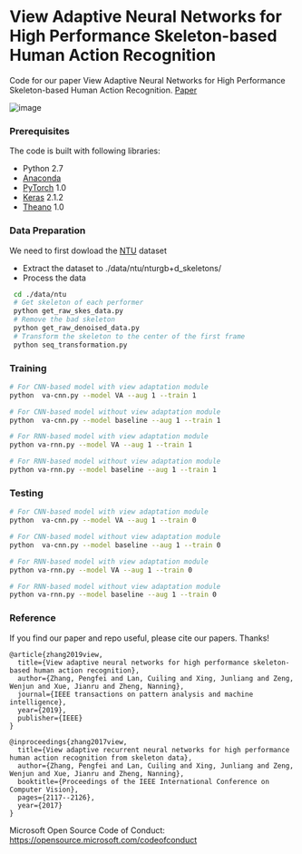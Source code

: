 
# View Adaptive Neural Networks for High Performance Skeleton-based Human Action Recognition

Code for our paper View Adaptive Neural Networks for High Performance Skeleton-based Human Action Recognition. [Paper](https://arxiv.org/pdf/1804.07453.pdf)

![image](https://github.com/microsoft/View-Adaptive-Neural-Networks-for-Skeleton-based-Human-Action-Recognition/blob/master/image/Flowchart.png)

### Prerequisites

The code is built with following libraries:
- Python 2.7
- [Anaconda](https://www.anaconda.com/)
- [PyTorch](https://pytorch.org/) 1.0
- [Keras](https://keras.io/) 2.1.2 
- [Theano](http://deeplearning.net/software/theano/) 1.0


### Data Preparation

We need to first dowload the [NTU](https://github.com/shahroudy/NTURGB-D) dataset

- Extract the dataset to ./data/ntu/nturgb+d_skeletons/
- Process the data
```bash
 cd ./data/ntu
 # Get skeleton of each performer
 python get_raw_skes_data.py
 # Remove the bad skeleton 
 python get_raw_denoised_data.py
 # Transform the skeleton to the center of the first frame
 python seq_transformation.py
```


### Training

```bash
# For CNN-based model with view adaptation module
python  va-cnn.py --model VA --aug 1 --train 1

# For CNN-based model without view adaptation module
python  va-cnn.py --model baseline --aug 1 --train 1

# For RNN-based model with view adaptation module
python va-rnn.py --model VA --aug 1 --train 1

# For RNN-based model without view adaptation module
python va-rnn.py --model baseline --aug 1 --train 1
```



### Testing

```bash
# For CNN-based model with view adaptation module
python  va-cnn.py --model VA --aug 1 --train 0

# For CNN-based model without view adaptation module
python  va-cnn.py --model baseline --aug 1 --train 0

# For RNN-based model with view adaptation module
python va-rnn.py --model VA --aug 1 --train 0

# For RNN-based model without view adaptation module
python va-rnn.py --model baseline --aug 1 --train 0
```

### Reference
If you find our paper and repo useful, please cite our papers. Thanks!

```
@article{zhang2019view,
  title={View adaptive neural networks for high performance skeleton-based human action recognition},
  author={Zhang, Pengfei and Lan, Cuiling and Xing, Junliang and Zeng, Wenjun and Xue, Jianru and Zheng, Nanning},
  journal={IEEE transactions on pattern analysis and machine intelligence},
  year={2019},
  publisher={IEEE}
}

@inproceedings{zhang2017view,
  title={View adaptive recurrent neural networks for high performance human action recognition from skeleton data},
  author={Zhang, Pengfei and Lan, Cuiling and Xing, Junliang and Zeng, Wenjun and Xue, Jianru and Zheng, Nanning},
  booktitle={Proceedings of the IEEE International Conference on Computer Vision},
  pages={2117--2126},
  year={2017}
}

```
Microsoft Open Source Code of Conduct: https://opensource.microsoft.com/codeofconduct

